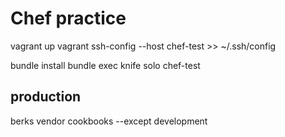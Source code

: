 # Chef practice

vagrant up
vagrant ssh-config --host chef-test >> ~/.ssh/config

bundle install
bundle exec knife solo chef-test

## production
berks vendor cookbooks --except development
